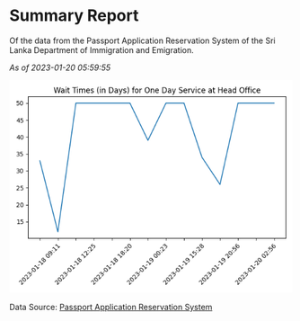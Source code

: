 # Summary Report

Of the data from the Passport Application Reservation System of the Sri Lanka Department of Immigration and Emigration.

*As of 2023-01-20 05:59:55*

![Wait Time Chart](summary.wait_time_chart.png)

Data Source: [Passport Application Reservation System](https://eservices.immigration.gov.lk:8443/appointment/pages/reservationApplication.xhtml)